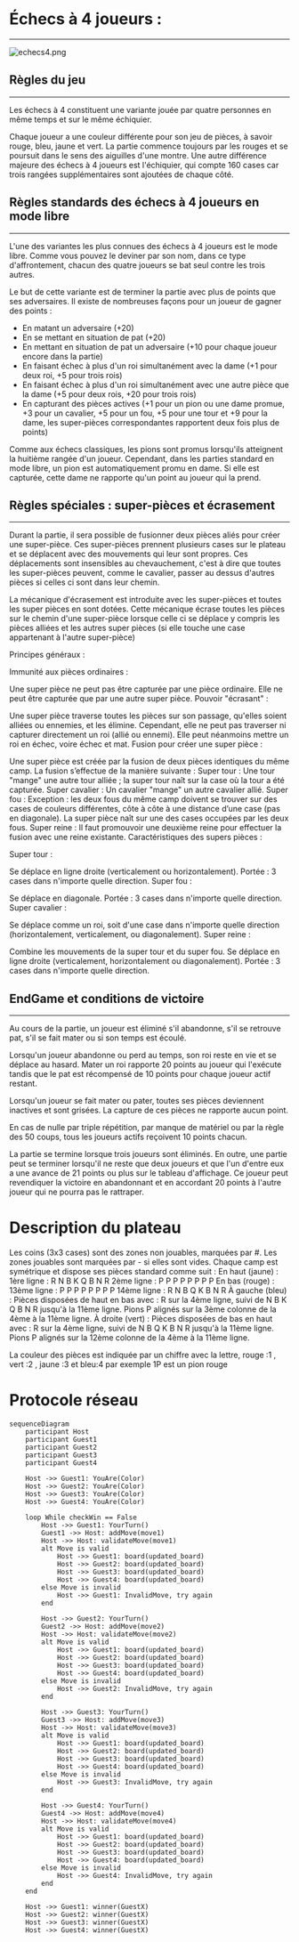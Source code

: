 # Échecs à 4 joueurs :

---

![echecs4.png](doc/echecs4.png)

## Règles du jeu

---

Les échecs à 4 constituent une variante jouée par quatre personnes 
en même temps et sur le même échiquier.

Chaque joueur a une couleur différente pour son jeu de pièces, 
à savoir rouge, bleu, jaune et vert. La partie commence toujours par les rouges et se poursuit 
dans le sens des aiguilles d'une montre. 
Une autre différence majeure des échecs à 4 joueurs est l'échiquier, 
qui compte 160 cases car trois rangées supplémentaires sont ajoutées de chaque côté.

## **Règles standards des échecs à 4 joueurs en mode libre**

---

L'une des variantes les plus connues des échecs à 4 joueurs est le mode libre. 
Comme vous pouvez le deviner par son nom, dans ce type d'affrontement, 
chacun des quatre joueurs se bat seul contre les trois autres.

Le but de cette variante est de terminer la partie avec plus de points que ses adversaires. 
Il existe de nombreuses façons pour un joueur de gagner des points :

- En matant un adversaire (+20)
- En se mettant en situation de pat (+20)
- En mettant en situation de pat un adversaire 
(+10 pour chaque joueur encore dans la partie)
- En faisant échec à plus d'un roi simultanément avec la dame 
(+1 pour deux roi, +5 pour trois rois)
- En faisant échec à plus d'un roi simultanément avec une autre pièce que la dame 
(+5 pour deux rois, +20 pour trois rois)
- En capturant des pièces actives 
(+1 pour un pion ou une dame promue, +3 pour un cavalier, +5 pour un fou, 
+5 pour une tour et +9 pour la dame, 
les super-pièces correspondantes rapportent deux fois plus de points)

Comme aux échecs classiques, les pions sont promus 
lorsqu'ils atteignent la huitième rangée d'un joueur. 
Cependant, dans les parties standard en mode libre, un pion est automatiquement promu en dame. 
Si elle est capturée, cette dame ne rapporte qu'un point au joueur qui la prend.

## **Règles spéciales : super-pièces et écrasement**

---

Durant la partie, il sera possible de fusionner deux pièces aliés pour créer une super-pièce. 
Ces super-pièces prennent plusieurs cases sur le plateau et se déplacent avec des mouvements qui leur sont propres. 
Ces déplacements sont insensibles au chevauchement, c'est à dire que toutes les super-pièces peuvent, comme le cavalier,
passer au dessus d'autres pièces si celles ci sont dans leur chemin. 

La mécanique d'écrasement est introduite avec les super-pièces et toutes les super pièces en sont dotées.
Cette mécanique écrase toutes les pièces sur le chemin d'une super-pièce lorsque celle ci se déplace 
y compris les pièces alliées et les autres super pièces (si elle touche une case appartenant à l'autre super-pièce)

Principes généraux :

Immunité aux pièces ordinaires :

Une super pièce ne peut pas être capturée par une pièce ordinaire. Elle ne peut être capturée que par une autre super pièce.
Pouvoir "écrasant" :

Une super pièce traverse toutes les pièces sur son passage, qu'elles soient alliées ou ennemies, et les élimine.
Cependant, elle ne peut pas traverser ni capturer directement un roi (allié ou ennemi). Elle peut néanmoins mettre un roi en échec, voire échec et mat.
Fusion pour créer une super pièce :

Une super pièce est créée par la fusion de deux pièces identiques du même camp. La fusion s’effectue de la manière suivante :
Super tour : Une tour "mange" une autre tour alliée ; la super tour naît sur la case où la tour a été capturée.
Super cavalier : Un cavalier "mange" un autre cavalier allié.
Super fou : Exception : les deux fous du même camp doivent se trouver sur des cases de couleurs différentes, côte à côte à une distance d’une case (pas en diagonale). La super pièce naît sur une des cases occupées par les deux fous.
Super reine : Il faut promouvoir une deuxième reine pour effectuer la fusion avec une reine existante.
Caractéristiques des supers pièces :

Super tour :

Se déplace en ligne droite (verticalement ou horizontalement).
Portée : 3 cases dans n'importe quelle direction.
Super fou :

Se déplace en diagonale.
Portée : 3 cases dans n'importe quelle direction.
Super cavalier :

Se déplace comme un roi, soit d'une case dans n'importe quelle direction (horizontalement, verticalement, ou diagonalement).
Super reine :

Combine les mouvements de la super tour et du super fou.
Se déplace en ligne droite (verticalement, horizontalement ou diagonalement).
Portée : 3 cases dans n'importe quelle direction.



## **EndGame et conditions de victoire**

---

Au cours de la partie, un joueur est éliminé s'il abandonne, 
s'il se retrouve pat, s'il se fait mater ou si son temps est écoulé.

Lorsqu'un joueur abandonne ou perd au temps, son roi reste en vie et se déplace au hasard. 
Mater un roi rapporte 20 points au joueur qui l'exécute tandis que le pat est récompensé 
de 10 points pour chaque joueur actif restant.

Lorsqu'un joueur se fait mater ou pater, toutes ses pièces deviennent inactives et sont grisées. 
La capture de ces pièces ne rapporte aucun point.

En cas de nulle par triple répétition, par manque de matériel ou par la règle des 50 coups, 
tous les joueurs actifs reçoivent 10 points chacun.

La partie se termine lorsque trois joueurs sont éliminés. 
En outre, une partie peut se terminer lorsqu'il ne reste que deux joueurs et que l'un d'entre eux 
a une avance de 21 points ou plus sur le tableau d'affichage. 
Ce joueur peut revendiquer la victoire en abandonnant et en accordant 20 points à l'autre joueur 
qui ne pourra pas le rattraper.

# Description du plateau


Les coins (3x3 cases) sont des zones non jouables, marquées par #.
Les zones jouables sont marquées par - si elles sont vides.
Chaque camp est symétrique et dispose ses pièces standard comme suit :
En haut (jaune) :
1ère ligne : R N B K Q B N R
2ème ligne : P P P P P P P P
En bas (rouge) :
13ème ligne : P P P P P P P P
14ème ligne : R N B Q K B N R
À gauche (bleu) :
Pièces disposées de haut en bas avec :
R sur la 4ème ligne, suivi de N B K Q B N R jusqu'à la 11ème ligne.
Pions P alignés sur la 3ème colonne de la 4ème à la 11ème ligne.
À droite (vert) :
Pièces disposées de bas en haut avec :
R sur la 4ème ligne, suivi de N B Q K B N R jusqu'à la 11ème ligne.
Pions P alignés sur la 12ème colonne de la 4ème à la 11ème ligne.

La couleur des pièces est indiquée par un chiffre avec la lettre, rouge :1 , vert :2 , jaune :3 et bleu:4 par exemple 1P est un pion rouge

# Protocole réseau

```mermaid
sequenceDiagram
    participant Host
    participant Guest1
    participant Guest2
    participant Guest3
    participant Guest4

    Host ->> Guest1: YouAre(Color)
    Host ->> Guest2: YouAre(Color)
    Host ->> Guest3: YouAre(Color)
    Host ->> Guest4: YouAre(Color)

    loop While checkWin == False
        Host ->> Guest1: YourTurn()
        Guest1 ->> Host: addMove(move1)
        Host ->> Host: validateMove(move1)
        alt Move is valid
            Host ->> Guest1: board(updated_board)
            Host ->> Guest2: board(updated_board)
            Host ->> Guest3: board(updated_board)
            Host ->> Guest4: board(updated_board)
        else Move is invalid
            Host ->> Guest1: InvalidMove, try again
        end

        Host ->> Guest2: YourTurn()
        Guest2 ->> Host: addMove(move2)
        Host ->> Host: validateMove(move2)
        alt Move is valid
            Host ->> Guest1: board(updated_board)
            Host ->> Guest2: board(updated_board)
            Host ->> Guest3: board(updated_board)
            Host ->> Guest4: board(updated_board)
        else Move is invalid
            Host ->> Guest2: InvalidMove, try again
        end

        Host ->> Guest3: YourTurn()
        Guest3 ->> Host: addMove(move3)
        Host ->> Host: validateMove(move3)
        alt Move is valid
            Host ->> Guest1: board(updated_board)
            Host ->> Guest2: board(updated_board)
            Host ->> Guest3: board(updated_board)
            Host ->> Guest4: board(updated_board)
        else Move is invalid
            Host ->> Guest3: InvalidMove, try again
        end

        Host ->> Guest4: YourTurn()
        Guest4 ->> Host: addMove(move4)
        Host ->> Host: validateMove(move4)
        alt Move is valid
            Host ->> Guest1: board(updated_board)
            Host ->> Guest2: board(updated_board)
            Host ->> Guest3: board(updated_board)
            Host ->> Guest4: board(updated_board)
        else Move is invalid
            Host ->> Guest4: InvalidMove, try again
        end
    end

    Host ->> Guest1: winner(GuestX)
    Host ->> Guest2: winner(GuestX)
    Host ->> Guest3: winner(GuestX)
    Host ->> Guest4: winner(GuestX)

```



